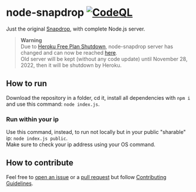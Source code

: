 # node-snapdrop [![CodeQL](https://github.com/Bellisario/node-snapdrop/actions/workflows/codeql-analysis.yml/badge.svg)](https://github.com/Bellisario/node-snapdrop/actions/workflows/codeql-analysis.yml)
Just the original [Snapdrop](https://github.com/RobinLinus/Snapdrop), with complete Node.js server.

> **Warning**\
> Due to [Heroku Free Plan Shutdown](https://github.com/Bellisario/node-snapdrop/issues/15), node-snapdrop server has changed and can now be reached [here](https://node-snapdrop.onrender.com).\
> Old server will be kept (without any code update) until November 28, 2022, then it will be shutdown by Heroku.

## How to run
Download the repository in a folder, cd it, install all dependencies with `npm i` and use this command: `node index.js`.
### Run within your ip
Use this command, instead, to run not locally but in your public "sharable" ip: `node index.js public`.\
Make sure to check your ip address using your OS command.

## How to contribute
Feel free to [open an issue](https://github.com/Bellisario/node-snapdrop/issues/new/choose) or a [pull request](https://github.com/Bellisario/node-snapdrop/pulls) but follow [Contributing Guidelines](https://github.com/Bellisario/node-snapdrop/blob/main/CONTRIBUTING.md).
